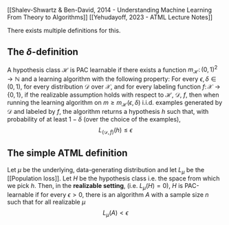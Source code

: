 [[Shalev-Shwartz & Ben-David, 2014 - Understanding Machine Learning From Theory to Algorithms]]
[[Yehudayoff, 2023 - ATML Lecture Notes]]

There exists multiple definitions for this.

## The $\delta$-definition
A hypothesis class $\mathcal{H}$ is PAC learnable if there exists a function $m_\mathcal{H} \colon (0,1)^2 \rightarrow \mathbb{N}$ and a learning algorithm with the following property: For every $\epsilon, \delta \in (0,1)$, for every distribution $\mathcal{D}$ over $\mathcal{X}$, and for every labeling function $f \colon \mathcal{X} \rightarrow \{0, 1\}$, if the realizable assumption holds with respect to $\mathcal{H}$, $\mathcal{D}$, $f$, then when running the learning algorithm on $m \geq m_\mathcal{H}(\epsilon, \delta)$ i.i.d. examples generated by $\mathcal{D}$ and labeled by $f$, the algorithm returns a hypothesis $h$ such that, with probability of at least $1-\delta$ (over the choice of the examples), $$L_{(\mathcal{D}, f)}(h) \leq \epsilon$$

## The simple ATML definition
Let $\mu$ be the underlying, data-generating distribution and let $L_\mu$ be the [[Population loss]]. Let $H$ be the hypothesis class i.e. the space from which we pick $h$. Then, in the **realizable setting**, (i.e. $L_\mu(H) = 0$), $H$ is PAC-learnable if for every $\epsilon > 0$, there is an algorithm $A$ with a sample size $n$ such that for all realizable $\mu$
$$L_\mu(A) < \epsilon$$